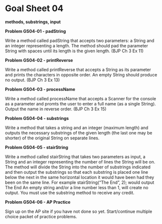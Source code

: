 # Goal Sheet 04

**methods, substrings, input**

**Problem GS04-01 - padString**

Write a method called padString that accepts two parameters: a String and an integer representing a length.  The method should pad the parameter String with spaces until its length is the given length. (BJP Ch 3 Ex 11)

**Problem GS04-02 - printReverse**

Write a method called printReverse that accepts a String as its parameter and prints the characters in opposite order.  An empty String should produce no output. (BJP Ch 3 Ex 13)

**Problem GS04-03 - processName**

Write a method called processName that accepts a Scanner for the console as a parameter and promts the user to enter a full name (as a single String).  Output the name in reverse order. (BJP Ch 3 Ex 15)

**Problem GS04-04 - substrings**

Write a method that takes a string and an integer (maximum length) and outputs the necessary substrings of the given length (the last one may be shorter) of the original String on separate lines.

**Problem GS04-05 - stairString**

Write a method called stairString that takes two parameters as input, a String and an integer representing the number of lines the String will be on.  The method will divide the String into the number of substrings indicated and then output the substrings so that each substring is placed one line below the next in the same horizontal location it would have been had they been on the same line.  For example stairString(“The End”, 2); would output
The
    End
An empty string and/or a line number less than 1, will create no output.  You must use the substring method to receive any credit.


**Problem GS04-06 - AP Practice**

Sign up on the AP site if you have not done so yet.  Start/continue multiple choice packet of practice problems.
